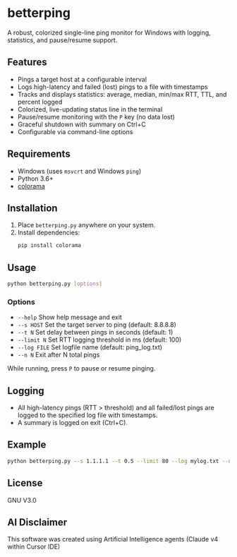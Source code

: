 # betterping

A robust, colorized single-line ping monitor for Windows with logging, statistics, and pause/resume support.

## Features
- Pings a target host at a configurable interval
- Logs high-latency and failed (lost) pings to a file with timestamps
- Tracks and displays statistics: average, median, min/max RTT, TTL, and percent logged
- Colorized, live-updating status line in the terminal
- Pause/resume monitoring with the `P` key (no data lost)
- Graceful shutdown with summary on Ctrl+C
- Configurable via command-line options

## Requirements
- Windows (uses `msvcrt` and Windows `ping`)
- Python 3.6+
- [colorama](https://pypi.org/project/colorama/)

## Installation
1. Place `betterping.py` anywhere on your system.
2. Install dependencies:
   ```sh
   pip install colorama
   ```

## Usage
```sh
python betterping.py [options]
```

### Options
- `--help`            Show help message and exit
- `--s HOST`          Set the target server to ping (default: 8.8.8.8)
- `--t N`             Set delay between pings in seconds (default: 1)
- `--limit N`         Set RTT logging threshold in ms (default: 100)
- `--log FILE`        Set logfile name (default: ping_log.txt)
- `--n N`             Exit after N total pings

While running, press `P` to pause or resume pinging.

## Logging
- All high-latency pings (RTT > threshold) and all failed/lost pings are logged to the specified log file with timestamps.
- A summary is logged on exit (Ctrl+C).

## Example
```sh
python betterping.py --s 1.1.1.1 --t 0.5 --limit 80 --log mylog.txt --n 100
```

## License
GNU V3.0 

## AI Disclaimer
This software was created using Artificial Intelligence agents (Claude v4 within Cursor IDE)
